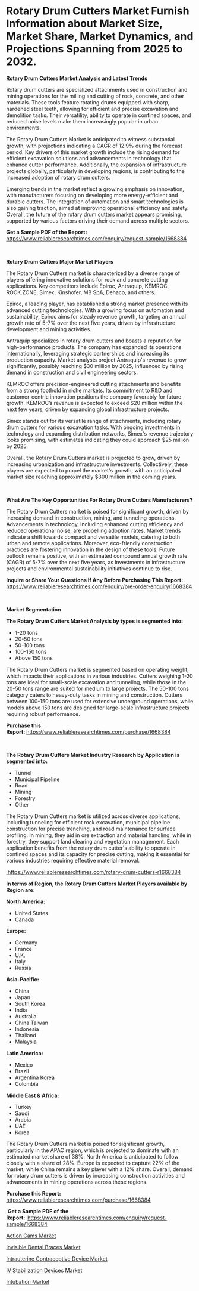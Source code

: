 <p><h1>Rotary Drum Cutters Market Furnish Information about Market Size, Market Share, Market Dynamics, and Projections Spanning from 2025 to 2032.</h1></p><p><strong>Rotary Drum Cutters Market Analysis and Latest Trends</strong></p>
<p><p>Rotary drum cutters are specialized attachments used in construction and mining operations for the milling and cutting of rock, concrete, and other materials. These tools feature rotating drums equipped with sharp, hardened steel teeth, allowing for efficient and precise excavation and demolition tasks. Their versatility, ability to operate in confined spaces, and reduced noise levels make them increasingly popular in urban environments.</p><p>The Rotary Drum Cutters Market is anticipated to witness substantial growth, with projections indicating a CAGR of 12.9% during the forecast period. Key drivers of this market growth include the rising demand for efficient excavation solutions and advancements in technology that enhance cutter performance. Additionally, the expansion of infrastructure projects globally, particularly in developing regions, is contributing to the increased adoption of rotary drum cutters. </p><p>Emerging trends in the market reflect a growing emphasis on innovation, with manufacturers focusing on developing more energy-efficient and durable cutters. The integration of automation and smart technologies is also gaining traction, aimed at improving operational efficiency and safety. Overall, the future of the rotary drum cutters market appears promising, supported by various factors driving their demand across multiple sectors.</p></p>
<p><strong>Get a Sample PDF of the Report:&nbsp;</strong> <a href="https://www.reliableresearchtimes.com/enquiry/request-sample/1668384?utm_campaign=3255&utm_medium=2&utm_source=Github&utm_content=ia&utm_term=10042025&utm_id=rotary-drum-cutters">https://www.reliableresearchtimes.com/enquiry/request-sample/1668384</a></p>
<p>&nbsp;</p>
<p><strong>Rotary Drum Cutters Major Market Players</strong></p>
<p><p>The Rotary Drum Cutters market is characterized by a diverse range of players offering innovative solutions for rock and concrete cutting applications. Key competitors include Epiroc, Antraquip, KEMROC, ROCK.ZONE, Simex, Kinshofer, MB SpA, Dehaco, and others.</p><p>Epiroc, a leading player, has established a strong market presence with its advanced cutting technologies. With a growing focus on automation and sustainability, Epiroc aims for steady revenue growth, targeting an annual growth rate of 5-7% over the next five years, driven by infrastructure development and mining activities.</p><p>Antraquip specializes in rotary drum cutters and boasts a reputation for high-performance products. The company has expanded its operations internationally, leveraging strategic partnerships and increasing its production capacity. Market analysts project Antraquip's revenue to grow significantly, possibly reaching $30 million by 2025, influenced by rising demand in construction and civil engineering sectors.</p><p>KEMROC offers precision-engineered cutting attachments and benefits from a strong foothold in niche markets. Its commitment to R&D and customer-centric innovation positions the company favorably for future growth. KEMROC’s revenue is expected to exceed $20 million within the next few years, driven by expanding global infrastructure projects.</p><p>Simex stands out for its versatile range of attachments, including rotary drum cutters for various excavation tasks. With ongoing investments in technology and expanding distribution networks, Simex's revenue trajectory looks promising, with estimates indicating they could approach $25 million by 2025.</p><p>Overall, the Rotary Drum Cutters market is projected to grow, driven by increasing urbanization and infrastructure investments. Collectively, these players are expected to propel the market's growth, with an anticipated market size reaching approximately $300 million in the coming years.</p></p>
<p>&nbsp;</p>
<p><strong>What Are The Key Opportunities For Rotary Drum Cutters Manufacturers?</strong></p>
<p><p>The Rotary Drum Cutters market is poised for significant growth, driven by increasing demand in construction, mining, and tunneling operations. Advancements in technology, including enhanced cutting efficiency and reduced operational noise, are propelling adoption rates. Market trends indicate a shift towards compact and versatile models, catering to both urban and remote applications. Moreover, eco-friendly construction practices are fostering innovation in the design of these tools. Future outlook remains positive, with an estimated compound annual growth rate (CAGR) of 5-7% over the next five years, as investments in infrastructure projects and environmental sustainability initiatives continue to rise.</p></p>
<p><strong>Inquire or Share Your Questions If Any Before Purchasing This Report:</strong> <a href="https://www.reliableresearchtimes.com/enquiry/pre-order-enquiry/1668384?utm_campaign=3255&utm_medium=2&utm_source=Github&utm_content=ia&utm_term=10042025&utm_id=rotary-drum-cutters">https://www.reliableresearchtimes.com/enquiry/pre-order-enquiry/1668384</a></p>
<p>&nbsp;</p>
<p><strong>Market Segmentation</strong></p>
<p><strong>The Rotary Drum Cutters Market Analysis by types is segmented into:</strong></p>
<p><ul><li>1-20 tons</li><li>20-50 tons</li><li>50-100 tons</li><li>100-150 tons</li><li>Above 150 tons</li></ul></p>
<p><p>The Rotary Drum Cutters market is segmented based on operating weight, which impacts their applications in various industries. Cutters weighing 1-20 tons are ideal for small-scale excavation and tunneling, while those in the 20-50 tons range are suited for medium to large projects. The 50-100 tons category caters to heavy-duty tasks in mining and construction. Cutters between 100-150 tons are used for extensive underground operations, while models above 150 tons are designed for large-scale infrastructure projects requiring robust performance.</p></p>
<p><strong>Purchase this Report:&nbsp;</strong><a href="https://www.reliableresearchtimes.com/purchase/1668384?utm_campaign=3255&utm_medium=2&utm_source=Github&utm_content=ia&utm_term=10042025&utm_id=rotary-drum-cutters">https://www.reliableresearchtimes.com/purchase/1668384</a></p>
<p>&nbsp;</p>
<p><strong>The Rotary Drum Cutters Market Industry Research by Application is segmented into:</strong></p>
<p><ul><li>Tunnel</li><li>Municipal Pipeline</li><li>Road</li><li>Mining</li><li>Forestry</li><li>Other</li></ul></p>
<p><p>The Rotary Drum Cutters market is utilized across diverse applications, including tunneling for efficient rock excavation, municipal pipeline construction for precise trenching, and road maintenance for surface profiling. In mining, they aid in ore extraction and material handling, while in forestry, they support land clearing and vegetation management. Each application benefits from the rotary drum cutter's ability to operate in confined spaces and its capacity for precise cutting, making it essential for various industries requiring effective material removal.</p></p>
<p><a href="https://www.reliableresearchtimes.com/rotary-drum-cutters-r1668384?utm_campaign=3255&utm_medium=2&utm_source=Github&utm_content=ia&utm_term=10042025&utm_id=rotary-drum-cutters">&nbsp;https://www.reliableresearchtimes.com/rotary-drum-cutters-r1668384</a></p>
<p><strong>In terms of Region, the Rotary Drum Cutters Market Players available by Region are:</strong></p>
<p>
    <p> <strong> North America: </strong>
        <ul>
            <li>United States</li>
            <li>Canada</li>
        </ul>
        </p> 
    <p> <strong> Europe: </strong>
        <ul>
            <li>Germany</li>
            <li>France</li>
            <li>U.K.</li>
            <li>Italy</li>
            <li>Russia</li>
        </ul>
        </p> 
    <p> <strong> Asia-Pacific: </strong>
        <ul>
            <li>China</li>
            <li>Japan</li>
            <li>South Korea</li>
            <li>India</li>
            <li>Australia</li>
            <li>China Taiwan</li>
            <li>Indonesia</li>
            <li>Thailand</li>
            <li>Malaysia</li>
        </ul>
        </p> 
    <p> <strong> Latin America: </strong>
        <ul>
            <li>Mexico</li>
            <li>Brazil</li>
            <li>Argentina Korea</li>
            <li>Colombia</li>
        </ul>
        </p> 
    <p> <strong> Middle East & Africa: </strong>
        <ul>
            <li>Turkey</li>
            <li>Saudi</li>
            <li>Arabia</li>
            <li>UAE</li>
            <li>Korea</li>
        </ul>
    </p>
    </p>
<p><p>The Rotary Drum Cutters market is poised for significant growth, particularly in the APAC region, which is projected to dominate with an estimated market share of 38%. North America is anticipated to follow closely with a share of 28%. Europe is expected to capture 22% of the market, while China remains a key player with a 12% share. Overall, demand for rotary drum cutters is driven by increasing construction activities and advancements in mining operations across these regions.</p></p>
<p><strong>Purchase this Report: </strong><a href="https://www.reliableresearchtimes.com/purchase/1668384?utm_campaign=3255&utm_medium=2&utm_source=Github&utm_content=ia&utm_term=10042025&utm_id=rotary-drum-cutters">https://www.reliableresearchtimes.com/purchase/1668384</a></p>
<p>&nbsp;<strong>Get a Sample PDF of the Report:&nbsp;&nbsp;</strong><a href="https://www.reliableresearchtimes.com/enquiry/request-sample/1668384?utm_campaign=3255&utm_medium=2&utm_source=Github&utm_content=ia&utm_term=10042025&utm_id=rotary-drum-cutters">https://www.reliableresearchtimes.com/enquiry/request-sample/1668384</a></p>
<p><strong></strong></p>
<p><p><a href="https://github.com/giardafshaxb/Market-Research-Report-List-1/blob/main/action-cams-market.md?utm_campaign=3255&utm_medium=2&utm_source=Github&utm_content=ia&utm_term=10042025&utm_id=rotary-drum-cutters">Action Cams Market</a></p><p><a href="https://www.linkedin.com/pulse/invisible-dental-braces-market-expected-see-strong-growth-from-7krge?utm_campaign=3255&utm_medium=2&utm_source=Github&utm_content=ia&utm_term=10042025&utm_id=rotary-drum-cutters">Invisible Dental Braces Market</a></p><p><a href="https://www.linkedin.com/pulse/future-demand-revenue-forecast-intrauterine-contraceptive-6gntf?utm_campaign=3255&utm_medium=2&utm_source=Github&utm_content=ia&utm_term=10042025&utm_id=rotary-drum-cutters">Intrauterine Contraceptive Device Market</a></p><p><a href="https://www.linkedin.com/pulse/iv-stabilization-devices-market-analysis-report-2025-2032-key-drycf?utm_campaign=3255&utm_medium=2&utm_source=Github&utm_content=ia&utm_term=10042025&utm_id=rotary-drum-cutters">IV Stabilization Devices Market</a></p><p><a href="https://www.linkedin.com/pulse/in-depth-study-intubation-market-size-dynamics-growth-projections-rsrle?utm_campaign=3255&utm_medium=2&utm_source=Github&utm_content=ia&utm_term=10042025&utm_id=rotary-drum-cutters">Intubation Market</a></p></p>